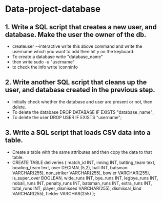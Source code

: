 # Data-project-database

## 1. Write a SQL script that creates a new user, and database. Make the user the owner of the db.
- createuser --interactive
  write this above command and write the username which you want to add then hit y on the keyboard.
- To create a database write "database_name"
- then write sudo -u "username"
- to check the info write \conninfo 

## 2. Write another SQL script that cleans up the user, and database created in the previous step.
- Initially check whether the database and user are present or not, then delete.
- To delete the database   DROP DATABASE IF EXISTS "database_name";
- To delete the user  DROP USER IF EXISTS "username";

## 3. Write a SQL script that loads CSV data into a table.

- Create a table with the same attributes and then copy the data to that table.
- CREATE TABLE deliveries (
match_id INT,
inning INT,
batting_team text,
bowling_team text,
over DECIMAL(5,2),
ball INT,
batsman VARCHAR(255),
non_striker VARCHAR(255),
bowler VARCHAR(255),
is_super_over BOOLEAN,
wide_runs INT,
bye_runs INT,
legbye_runs INT,
noball_runs INT,
penalty_runs INT,
batsman_runs INT,
extra_runs INT,
total_runs INT,
player_dismissed VARCHAR(255),
dismissal_kind VARCHAR(255),
fielder VARCHAR(255)
);
